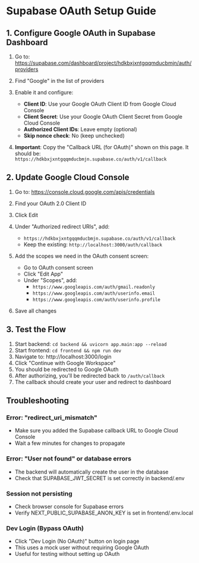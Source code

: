 # Supabase OAuth Setup Guide

## 1. Configure Google OAuth in Supabase Dashboard

1. Go to: https://supabase.com/dashboard/project/hdkbxjxntgqqmducbmjn/auth/providers
2. Find "Google" in the list of providers
3. Enable it and configure:
   - **Client ID**: Use your Google OAuth Client ID from Google Cloud Console
   - **Client Secret**: Use your Google OAuth Client Secret from Google Cloud Console
   - **Authorized Client IDs**: Leave empty (optional)
   - **Skip nonce check**: No (keep unchecked)

4. **Important**: Copy the "Callback URL (for OAuth)" shown on this page. It should be:
   `https://hdkbxjxntgqqmducbmjn.supabase.co/auth/v1/callback`

## 2. Update Google Cloud Console

1. Go to: https://console.cloud.google.com/apis/credentials
2. Find your OAuth 2.0 Client ID
3. Click Edit
4. Under "Authorized redirect URIs", add:
   - `https://hdkbxjxntgqqmducbmjn.supabase.co/auth/v1/callback`
   - Keep the existing: `http://localhost:3000/auth/callback`

5. Add the scopes we need in the OAuth consent screen:
   - Go to OAuth consent screen
   - Click "Edit App"
   - Under "Scopes", add:
     - `https://www.googleapis.com/auth/gmail.readonly`
     - `https://www.googleapis.com/auth/userinfo.email`
     - `https://www.googleapis.com/auth/userinfo.profile`

6. Save all changes

## 3. Test the Flow

1. Start backend: `cd backend && uvicorn app.main:app --reload`
2. Start frontend: `cd frontend && npm run dev`
3. Navigate to: http://localhost:3000/login
4. Click "Continue with Google Workspace"
5. You should be redirected to Google OAuth
6. After authorizing, you'll be redirected back to `/auth/callback`
7. The callback should create your user and redirect to dashboard

## Troubleshooting

### Error: "redirect_uri_mismatch"
- Make sure you added the Supabase callback URL to Google Cloud Console
- Wait a few minutes for changes to propagate

### Error: "User not found" or database errors
- The backend will automatically create the user in the database
- Check that SUPABASE_JWT_SECRET is set correctly in backend/.env

### Session not persisting
- Check browser console for Supabase errors
- Verify NEXT_PUBLIC_SUPABASE_ANON_KEY is set in frontend/.env.local

### Dev Login (Bypass OAuth)
- Click "Dev Login (No OAuth)" button on login page
- This uses a mock user without requiring Google OAuth
- Useful for testing without setting up OAuth
